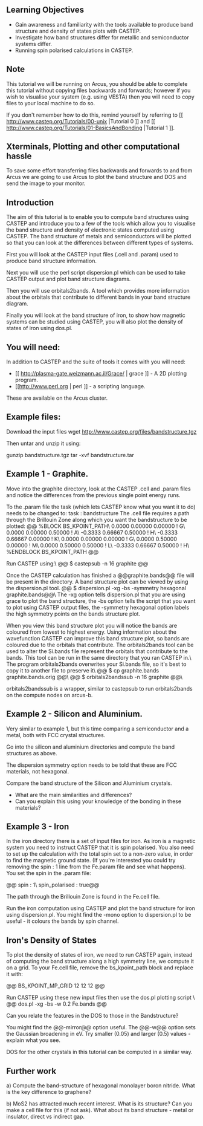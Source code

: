 ## Learning Objectives
* Gain awareness and familiarity with the tools available to produce band structure and density of states plots with CASTEP.
* Investigate how band structures differ for metallic and semiconductor systems differ.
* Running spin polarised calculations in CASTEP.

## Note
This tutorial we will be running on Arcus, you should be able to complete this tutorial without copying files backwards and forwards; however if you wish to visualise your system (e.g. using VESTA) then you will need to copy files to your local machine to do so.

If you don't remember how to do this, remind yourself by referring to [[ http://www.castep.org/Tutorials/00-unix |Tutorial 0 ]] and [[ http://www.castep.org/Tutorials/01-BasicsAndBonding |Tutorial 1 ]].

## Xterminals, Plotting and other computational hassle
To save some effort transferring files backwards and forwards to and from Arcus we are going to use Arcus to plot the band structure and DOS and send the image to your monitor. 


## Introduction
The aim of this tutorial is to enable you to compute band structures using CASTEP and introduce you to a few of the tools which allow you to visualise the band structure and density of electronic states computed using CASTEP.  The band structure of metals and semiconductors will be plotted so that you can look at the differences between different types of systems.

First you will look at the CASTEP input files (.cell and .param) used to produce band structure information. 

Next you will use the perl script dispersion.pl which can be used to take CASTEP output and plot band structure diagrams.

Then you will use orbitals2bands. A tool which provides more information about the orbitals that contribute to different bands in your band structure diagram.

Finally you will look at the band structure of iron, to show how magnetic systems can be studied using CASTEP, you will also plot the density of states of iron using dos.pl.

## You will need:
In addition to CASTEP and the suite of tools it comes with you will need:
* [[ http://plasma-gate.weizmann.ac.il/Grace/ | grace ]] - A 2D plotting program.
* [[http://www.perl.org | perl ]] - a scripting language.

These are available on the Arcus cluster.

## Example files:
Download the input files
wget http://www.castep.org/files/bandstructure.tgz


Then untar and unzip it using:

gunzip bandstructure.tgz 
tar -xvf bandstructure.tar 

## Example 1 - Graphite.
Move into the graphite directory, look at the CASTEP .cell and .param files and notice the differences from the previous single point energy runs.

To the .param file the task (which lets CASTEP know what you want it to do) needs to be changed to:
task : bandstructure
The .cell file requires a path through the Brillouin Zone along which you want the bandstructure to be plotted:
@@ %BLOCK BS_KPOINT_PATH\\
    0.0000  0.00000 0.00000  ! G\\
    0.0000  0.00000 0.50000  ! A\\
   -0.3333  0.66667 0.50000  ! H\\
   -0.3333  0.66667 0.00000  ! K\\
    0.0000  0.00000 0.00000  ! G\\
    0.0000  0.50000 0.00000  ! M\\
    0.0000  0.50000 0.50000  ! L\\
   -0.3333  0.66667 0.50000  ! H\\
%ENDBLOCK BS_KPOINT_PATH @@

Run CASTEP using:\\
@@ $ castepsub -n 16 graphite @@

Once the CASTEP calculation has finished a @@graphite.bands@@ file will be present in the directory.  A band structure plot can be viewed by using the dispersion.pl tool.
@@ $ dispersion.pl -xg -bs -symmetry hexagonal graphite.bands@@\\
The -xg option tells dispersion.pl that you are using grace to plot the band structure, the -bs option tells the script that you want to plot using CASTEP output files, the -symmetry hexagonal option labels the high symmetry points on the bands structure plot.

When you view this band structure plot you will notice the bands are coloured from lowest to highest energy. Using information about the wavefunction CASTEP can improve this band structure plot, so bands are coloured due to the orbitals that contribute. The orbitals2bands tool can be used to alter the Si.bands file represent the orbitals that contribute to the bands.  This tool can be run in the same directory that you ran CASTEP in.\\
The program orbitals2bands overwrites your Si.bands file, so it's best to copy it to another file to preserve it\\
@@ $ cp graphite.bands graphite.bands.orig @@\\
@@ $ orbitals2bandssub -n 16 graphite @@\\

orbitals2bandssub is a wrapper, similar to castepsub to run orbitals2bands on the compute nodes on arcus-b.


## Example 2 - Silicon and Aluminium.
Very similar to example 1, but this time comparing a semiconductor and a metal, both with FCC crystal structures.

Go into the silicon and aluminium directories and compute the band structures as above.

The dispersion symmetry option needs to be told that these are FCC materials, not hexagonal.

Compare the band structure of the Silicon and Aluminium crystals.  
* What are the main similarities and differences?
* Can you explain this using your knowledge of the bonding in these materials?

## Example 3 - Iron

In the iron directory there is a set of input files for iron. As iron is a magnetic system you need to instruct CASTEP that it is spin polarised.  You also need to set up the calculation with the total spin set to a non-zero value, in order to find the magnetic ground state. (If you're interested you could try removing the spin : 1 line from the Fe.param file and see what happens).  You set the spin in the .param file:

@@ spin : 1\\
spin_polarised : true@@

The path through the Brillouin Zone is found in the Fe.cell file.

Run the iron computation using CASTEP and plot the band structure for iron using dispersion.pl.  You might find the -mono option to dispersion.pl to be useful - it colours the bands by spin channel.

## Iron's Density of States

To plot the density of states of iron, we need to run CASTEP again, instead of computing the band structure along a high symmetry line, we compute it on a grid.  To your Fe.cell file, remove the bs_kpoint_path block and replace it with:

@@ BS_KPOINT_MP_GRID 12 12 12 @@

Run CASTEP using these new input files then use the dos.pl plotting script \\
@@ dos.pl -xg -bs -w 0.2 Fe.bands @@

Can you relate the features in the DOS to those in the Bandstructure?

You might find the @@-mirror@@ option useful. The @@-w@@ option sets the Gaussian broadening in eV. Try smaller (0.05) and larger (0.5) values - explain what you see.

DOS for the other crystals in this tutorial can be computed in a similar way.


## Further work

a) Compute the band-structure of hexagonal monolayer boron nitride. What is the key difference to graphene?

b) MoS2 has attracted much recent interest. What is its structure? Can you make a cell file for this (if not ask). What about its band structure - metal or insulator, direct vs indirect gap.


